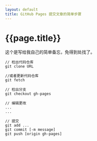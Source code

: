 ```yaml
---
layout: default
title: GitHub Pages 提交文章的简单步骤
---
```

{{page.title}}
============
这个是写给我自己的简单备忘，免得到处找了。

	// 检出代码仓库
	git clone URL

	//或者更新代码仓库
	git fetch

	// 检出分支
	git checkout gh-pages

	// 编辑更改
	...
	...

	// 提交
	git add ...
	git commit [-m message]
	git push [origin gh-pages]

